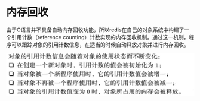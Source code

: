 

# 内存回收
由于C语言并不具备自动内存回收功能，所以redis在自己的对象系统中构建了一个引用计数（reference counting）计数实现的内存回收机制。通过这一机制，程序可以跟踪对象的引用计数信息，在适当的时候自动释放对象并进行内存回收。

![redis引用计数器](picture/database/redis/redis引用计数器.png "引用计数器状态变化")
